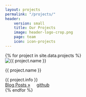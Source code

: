 ```yaml
---
layout: projects
permalink: "/projects/"
header: 
    version: small
    title: Our Projects
    image: header-logo-crop.png
    page: team
    icon: icon-projects
---
```


<div class="authors projects clearfix">
  {% for project in site.data.projects %}
    <div class="small-4 columns">
      <div class="author project row">
        <div class="small-12 columns">
          <div>
            <div class="small-3 columns">
              <img src="{{project.icon}}" title="{{ project.name }}"/>
            </div>
            <div class="small-9 columns">
              <p class="author-name project-name">{{ project.name }}</p>
            </div>
          </div>
        </div>
        <div class="small-12 columns">
          <span class="author-info project-info">{{ project.info }}</span>
        </div>
        <div class="small-12 columns author-links project-links">
          <div class="small-6 columns">
            <a class="author-blogs project-blogs" href="{{ site.url }}/blog/{{ author[1].name }}">Blog Posts »</a>
          </div>
          <div class="small-6 columns">
            <a class="author-github project-github" href="{{ project.url }}"> github</a>
          </div>
        </div>
      </div>
    </div>
  {% endfor %}
</div><!-- /.row -->